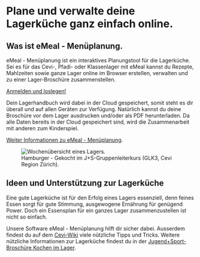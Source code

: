 # Plane und verwalte deine Lagerküche ganz einfach online. 





## Was ist eMeal - Menüplanung.

eMeal - Menüplanung ist ein interaktives Planungstool für die Lagerküche. Sei es für das Cevi-, Pfadi- oder Klassenlager mit eMeal kannst du Rezepte, Mahlzeiten sowie ganze Lager online im Browser erstellen, verwalten und zu einer Lager-Broschüre zusammenstellen.

<a href="/app">Anmelden und loslegen!</a>

Dein Lagerhandbuch wird dabei in der Cloud gespeichert, somit steht es dir überall und auf allen Geräten zur Verfügung. Natürlich kannst du deine Broschüre vor dem Lager ausdrucken und/oder als PDF herunterladen. Da alle Daten bereits in der Cloud gespeichert sind, wird die Zusammenarbeit mit anderen zum Kinderspiel.

<a href="/infos">Weiter Informationen zu eMeal - Menüplanung</a>.

<figure>
    <img alt="Wochenübersicht eines Lagers." class="fullscreen" src="/assets/img/Hamburger.1125w.jpg " srcset="/assets/img/Hamburger.450w.jpg 450w, /assets/img/Hamburger.760w.jpg 760w, /assets/img/Hamburger.1125w.jpg 1125w, /assets/img/Hamburger.1200w.jpg 1200w">
    <figcaption > Hamburger - Gekocht im J+S-Gruppenleiterkurs (GLK3, Cevi Region Zürich).</figcaption>
</figure>





## Ideen und Unterstützung zur Lagerküche
Eine gute Lagerküche ist für den Erfolg eines Lagers essenziell, denn feines Essen sorgt für gute Stimmung, ausgewogene Ernährung für genügend Power. Doch ein Essensplan für ein ganzes Lager zusammenzustellen ist nicht so einfach.

Unsere Software eMeal - Menüplanung hilft dir sicher dabei. Ausserdem findest du auf dem <a href="https://wiki.cevi.ch">Cevi-Wiki</a> viele nützliche Tipps und Tricks. Weitere nützliche Informationen zur Lagerküche findest du in der <a href="https://www.jugendundsport.ch/content/jus-internet/de/sportarten/lagersport-trekking-uebersicht/aus-und-weiterbildung/_jcr_content/contentPar/tabs_copy/items/dokumente/tabPar/downloadlist_2028361_521363757/downloadItems/1229_1460466353407.download/merkblatt_kochen_im_lager_d.pdf">Jugend+Sport-Broschüre Kochen im Lager</a>.

